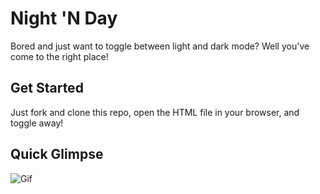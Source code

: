 # Night 'N Day

Bored and just want to toggle between light and dark mode?
Well you've come to the right place!

## Get Started

Just fork and clone this repo, open the HTML file in your browser, and toggle away!

## Quick Glimpse

![Gif](https://github.com/jeandre-visser/night-n-day/blob/main/icons/recording.gif)